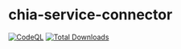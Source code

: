 # chia-service-connector

[![CodeQL](https://github.com/dkackman/chia-service-connector/actions/workflows/github-code-scanning/codeql/badge.svg)](https://github.com/dkackman/chia-service-connector/actions/workflows/github-code-scanning/codeql)
  <a href="https://www.npmjs.com/package/chia-service-connectorl"><img src="https://img.shields.io/npm/dt/chia-service-connector.svg?sanitize=true" alt="Total Downloads"></a>
